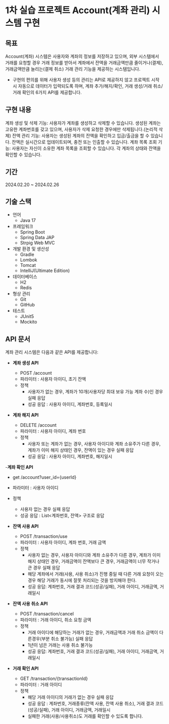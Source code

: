 

# 1차 실습 프로젝트 Account(계좌 관리) 시스템 구현

## 목표
Account(계좌) 시스템은 사용자와 계좌의 정보를 저장하고 있으며, 외부 시스템에서 거래를 요청할 경우 거래 정보를 받아서 계좌에서 잔액을 거래금액만큼 줄이거나(결제), 거래금액만큼 늘리는(결제 취소) 거래 관리 기능을 제공하는 시스템입니다.
- 구현의 편의를 위해 사용자 생성 등의 관리는 API로 제공하지 않고 프로젝트 시작 시 자동으로 데이터가 입력되도록 하며, 계좌 추가/해지/확인, 거래 생성/거래 취소/거래 확인의 6가지 API를 제공합니다.

## 구현 내용
계좌 생성 및 삭제 기능: 사용자가 계좌를 생성하고 삭제할 수 있습니다. 생성된 계좌는 고유한 계좌번호를 갖고 있으며, 사용자가 삭제 요청한 경우에만 삭제됩니다.(논리적 삭제)
잔액 관리 기능: 사용자는 생성된 계좌의 잔액을 확인하고 입금/출금을 할 수 있습니다. 잔액은 실시간으로 업데이트되며, 충전 또는 인출할 수 있습니다.
계좌 목록 조회 기능: 사용자는 자신이 소유한 계좌 목록을 조회할 수 있습니다. 각 계좌의 상태와 잔액을 확인할 수 있습니다.

## 기간
2024.02.20 ~ 2024.02.26

## 기술 스택
- 언어
  - Java 17
- 프레임워크
  - Spring Boot
  - Spring Data JAP
  - Strpig Web MVC
- 개발 환경 및 생산성
  - Gradle
  - Lombok
  - Tomcat
  - IntelliJ(Ultimate Edition)
- 데이터베이스
  - H2
  - Redis
- 형상 관리
  - Git
  - GitHub
- 테스트
  - JUnit5
  - Mockito
    

## API 문서
계좌 관리 시스템은 다음과 같은 API를 제공합니다:

- **계좌 생성 API**
  - POST /account
  - 파라미터 : 사용자 아이디, 초기 잔액
  - 정책
    - 사용자가 없는 경우, 계좌가 10개(사용자당 최대 보유 가능 계좌 수)인 경우 실패 응답
    - 성공 응답 : 사용자 아이디, 계좌번호, 등록일시
  
- **계좌 해지 API**
  - DELETE /account
  - 파라미터 : 사용자 아이디, 계좌 번호
  - 정책
    - 사용자 또는 계좌가 없는 경우, 사용자 아이디와 계좌 소유주가 다른 경우, 계좌가 이미 해지 상태인 경우, 잔액이 있는 경우 실패 응답
    - 성공 응답 : 사용자 아이디, 계좌번호, 해지일시
  
-**계좌 확인 API**
  - get /account?user_id={userId}
  - 파라미터 : 사용자 아이디
  - 정책
    - 사용자 없는 경우 실패 응답
    - 성공 응답 : List<계좌번호, 잔액> 구조로 응답
  
- **잔액 사용 API**
  - POST /transaction/use
  - 파라미터 : 사용자 아이디, 계좌 번호, 거래 금액
  - 정책
    - 사용자 없는 경우, 사용자 아이디와 계좌 소유주가 다른 경우, 계좌가 이미 해지 상태인 경우, 거래금액이 잔액보다 큰 경우, 거래금액이 너무 작거나 큰 경우 실패 응답
    - 해당 계좌에서 거래(사용, 사용 취소)가 진행 중일 때 다른 거래 요청이 오는 경우 해당 거래가 동시에 잘못 처리되는 것을 방지해야 한다.
    - 성공 응답: 계좌번호, 거래 결과 코드(성공/실패), 거래 아이디, 거래금액, 거래일시
  
- **잔액 사용 취소 API**
  - POST /transaction/cancel
  - 파라미터 : 거래 아이디, 취소 요청 금액
  - 정책
    - 거래 아이디에 해당하는 거래가 없는 경우, 거래금액과 거래 취소 금액이 다른경우(부분 취소 불가능) 실패 응답
    - 1년이 넘은 거래는 사용 취소 불가능
    - 성공 응답: 계좌번호, 거래 결과 코드(성공/실패), 거래 아이디, 거래금액, 거래일시

- **거래 확인 API**
  - GET /transaction/{transactionId}
  - 파라미터 : 거래 아이디
  - 정책
    - 해당 거래 아이디의 거래가 없는 경우 실패 응답
    - 성공 응답 : 계좌번호, 거래종류(잔액 사용, 잔액 사용 취소), 거래 결과 코드(성공/실패), 거래 아이디, 거래금액, 거래일시
    - 실패한 거래(사용/사용취소)도 거래를 확인할 수 있도록 합니다.

